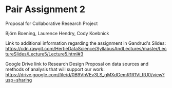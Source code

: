 # Pair Assignment 2
Proposal for Collaborative Research Project

Björn Boening, Laurence Hendry, Cody Koebnick 

Link to additional information regarding the assignment in Gandrud's Slides: https://cdn.rawgit.com/HertieDataScience/SyllabusAndLectures/master/LectureSlides/Lecture5/Lecture5.html#3

Google Drive link to Research Design Proposal on data sources and methods of analysis that will support our work: https://drive.google.com/file/d/0B9VhVEv3LS_gMXdGemR1R1VLRU0/view?usp=sharing


